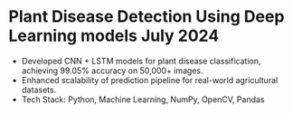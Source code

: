 # Plant Disease Detection Using Deep Learning models July 2024
- Developed CNN + LSTM models for plant disease classification, achieving 99.05% accuracy on 50,000+ images.
- Enhanced scalability of prediction pipeline for real-world agricultural datasets.
- Tech Stack: Python, Machine Learning, NumPy, OpenCV, Pandas
